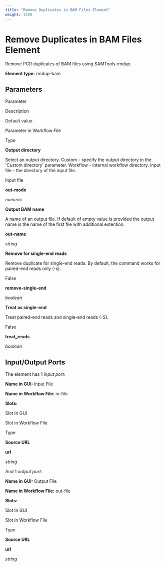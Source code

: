 ```yaml
---
title: "Remove Duplicates in BAM Files Element"
weight: 1200
---
```



# Remove Duplicates in BAM Files Element

Remove PCR duplicates of BAM files using SAMTools rmdup.

**Element type:** rmdup-bam

Parameters
----------

Parameter

Description

Default value

Parameter in Workflow File

Type

**Output directory**

Select an output directory. Custom - specify the output directory in the 'Custom directory' parameter. Workflow - internal workflow directory. Input file - the directory of the input file.

Input file

**out-mode**

_numeric_

**Output BAM name**

A name of an output file. If default of empty value is provided the output name is the name of the first file with additional extention.



**out-name**

_string_

**Remove for single-end reads**

Remove duplicate for single-end reads. By default, the command works for paired-end reads only (-s).

False

**remove-single-end**

_boolean_

**Treat as single-end**

Treat paired-end reads and single-end reads (-S).

False

**treat\_reads**

_boolean_

Input/Output Ports
------------------

The element has 1 _input port_:

**Name in GUI:** Input File

**Name in Workflow File:** in-file

**Slots:**

Slot In GUI

Slot in Workflow File

Type

**Source URL**

**url**

_string_

And 1 _output port_:

**Name in GUI:** Output File

**Name in Workflow File:** out-file

**Slots:**

Slot In GUI

Slot in Workflow File

Type

**Source URL**

**url**

_string_
